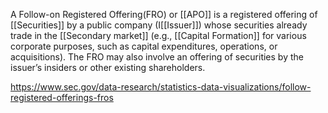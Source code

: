 A Follow-on Registered Offering(FRO) or [[APO]] is a registered offering of [[Securities]] by a public company (I[[Issuer]]) whose securities already trade in the [[Secondary market]] (e.g., [[Capital Formation]] for various corporate purposes, such as capital expenditures, operations, or acquisitions). The FRO may also involve an offering of securities by the issuer’s insiders or other existing shareholders.

https://www.sec.gov/data-research/statistics-data-visualizations/follow-registered-offerings-fros